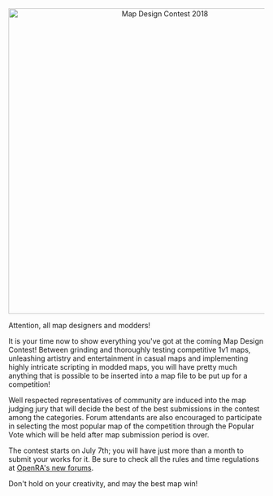 <div style="text-align:center" markdown="1">
<img src="/images/news/20180703-mdc2018.jpg" width="600" alt="Map Design Contest 2018">
</div>

Attention, all map designers and modders! 

It is your time now to show everything you've got at the coming Map Design Contest! Between grinding and thoroughly testing competitive 1v1 maps, unleashing artistry and entertainment in casual maps and implementing highly intricate scripting in modded maps, you will have pretty much anything that is possible to be inserted into a map file to be put up for a competition!

Well respected representatives of community are induced into the map judging jury that will decide the best of the best submissions in the contest among the categories. Forum attendants are also encouraged to participate in selecting the most popular map of the competition through the Popular Vote which will be held after map submission period is over.

The contest starts on July 7th; you will have just more than a month to submit your works for it. Be sure to check all the rules and time regulations at [OpenRA's new forums](https://forum.openra.net/viewtopic.php?f=83&t=20573).

Don't hold on your creativity, and may the best map win!
